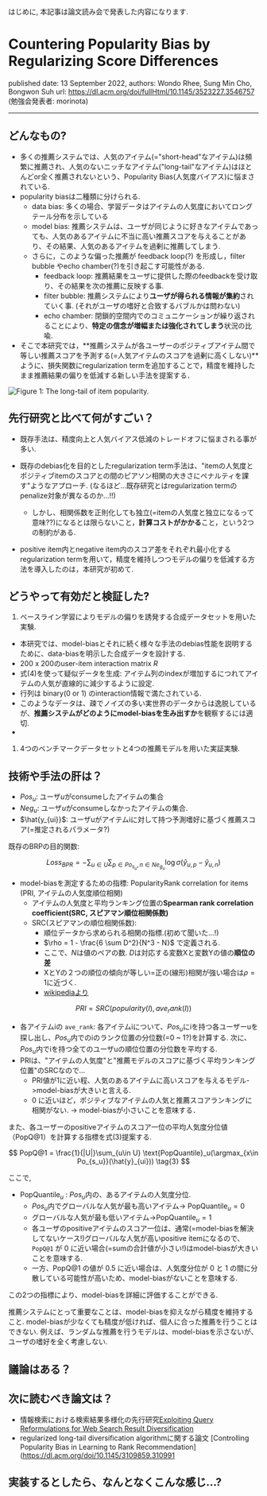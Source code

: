 はじめに, 本記事は論文読み会で発表した内容になります.

# Countering Popularity Bias by Regularizing Score Differences

published date: 13 September 2022,
authors: Wondo Rhee, Sung Min Cho, Bongwon Suh
url: https://dl.acm.org/doi/fullHtml/10.1145/3523227.3546757
(勉強会発表者: morinota)

---

## どんなもの?

- 多くの推薦システムでは、人気のアイテム(="short-head"なアイテム)は頻繁に推薦され、人気のないニッチなアイテム("long-tail"なアイテム)はほとんどor全く推薦されないという、Popularity Bias(人気度バイアス)に悩まされている.
- popularity biasは二種類に分けられる.
  - data bias: 多くの場合、学習データはアイテムの人気度においてロングテール分布を示している
  - model bias: 推薦システムは、ユーザが同じように好きなアイテムであっても、人気のあるアイテムに不当に高い推薦スコアを与えることがあり、その結果、人気のあるアイテムを過剰に推薦してしまう.
  - さらに，このような偏った推薦が feedback loop(?) を形成し，filter bubble やecho chamber(?)を引き起こす可能性がある.
    - feedback loop: 推薦結果をユーザに提供した際のfeedbackを受け取り、その結果を次の推薦に反映する事.
    - filter bubble: 推薦システムにより**ユーザが得られる情報が集約**されていく事. (それがユーザの嗜好と合致するバブルかは問わない)
    - echo chamber: 閉鎖的空間内でのコミュニケーションが繰り返されることにより、**特定の信念が増幅または強化されてしまう**状況の比喩.
- そこで本研究では，**推薦システムが各ユーザーのポジティブアイテム間で等しい推薦スコアを予測する(=人気アイテムのスコアを過剰に高くしない)**ように、損失関数にregularization termを追加することで，精度を維持したまま推薦結果の偏りを低減する新しい手法を提案する．

![Figure 1: The long-tail of item popularity. ](https://d3i71xaburhd42.cloudfront.net/6d77d7467f993780d02f3d8ea563959643d48f89/1-Figure1-1.png)

## 先行研究と比べて何がすごい？

- 既存手法は、精度向上と人気バイアス低減のトレードオフに悩まされる事が多い.

- 既存のdebias化を目的としたregularization term手法は、"itemの人気度とポジティブitemのスコアとの間のピアソン相関の大きさにペナルティを課す"ようなアプローチ. (なるほど...既存研究とはregularization termのpenalize対象が異なるのか...!!)
  - しかし、相関係数を正則化しても独立(=itemの人気度と独立になるって意味??)になるとは限らないこと，**計算コストがかかる**こと，という2つの制約がある.
- positive item内とnegative item内のスコア差をそれぞれ最小化するregularization termを用いて，精度を維持しつつモデルの偏りを低減する方法を導入したのは，本研究が初めて.

## どうやって有効だと検証した?

1. ベースライン学習によりモデルの偏りを誘発する合成データセットを用いた実験.
  - 本研究では、model-biasとそれに続く様々な手法のdebias性能を説明するために、data-biasを明示した合成データを設計する.
  - 200 x 200のuser-item interaction matrix $R$
  - 式(4)を使って疑似データを生成: アイテム列のindexが増加するにつれてアイテムの人気が直線的に減少するように設定.
  - 行列は binary(0 or 1) のinteraction情報で満たされている.
  - このようなデータは、疎でノイズの多い実世界のデータからは逸脱しているが、**推薦システムがどのようにmodel-biasを生み出すか**を観察するには適切.
  - 
1. 4つのベンチマークデータセットと4つの推薦モデルを用いた実証実験.


## 技術や手法の肝は？

- $Pos_{u}$: ユーザ$u$がconsumeしたアイテムの集合
- $Neg_{u}$: ユーザ$u$がconsumeしなかったアイテムの集合.
- $\hat{y_{ui}}$: ユーザuがアイテムiに対して持つ予測嗜好に基づく推薦スコア(=推定されるパラメータ?)

既存のBRPの目的関数:

$$
Loss_{BPR} = - \sum_{u \in U} \sum_{p \in Po_{s_u}, n \in Ne_{g_u}} \log \sigma(\hat{y}_{u,p} - \hat{y}_{u,n})
\tag{1}
$$

- model-biasを測定するための指標: PopularityRank correlation for items (PRI, アイテムの人気度順位相関)
  - アイテムの人気度と平均ランキング位置の**Spearman rank correlation coefficient(SRC, スピアマン順位相関係数)**
  - SRC(スピアマンの順位相関係数):
    - 順位データから求められる相関の指標.(初めて聞いた...!)
    - $\rho = 1 - \frac{6 \sum D^2}{N^3 - N}$ で定義される.
    - ここで、$N$は値のペアの数. $D$は対応する変数Xと変数Yの値の**順位の差**
    - XとYの２つの順位の傾向が等しい=正の(線形)相関が強い場合は$\rho=1$に近づく.
    - [wikipediaより](https://ja.wikipedia.org/wiki/%E3%82%B9%E3%83%94%E3%82%A2%E3%83%9E%E3%83%B3%E3%81%AE%E9%A0%86%E4%BD%8D%E7%9B%B8%E9%96%A2%E4%BF%82%E6%95%B0)

$$
PRI = SRC (popularity(I), ave_rank(I))
\tag{2}
$$

- 各アイテムiの `ave_rank`: 各アイテムiについて、$Pos_{u}$にiを持つ各ユーザーuを探し出し、$Pos_{u}$内でのiのランク位置の分位数(=0 ~ 1?)を計算する. 次に、$Pos_{u}$内でiを持つ全てのユーザuの順位位置の分位数を平均する.
- PRIは、"アイテムの人気度"と"推薦モデルのスコアに基づく平均ランキング位置"のSRCなので...
  - PRI値が1に近い程、人気のあるアイテムに高いスコアを与えるモデル->model-biasが大きいと言える.
  - 0 に近いほど，ポジティブなアイテムの人気と推薦スコアランキングに相関がない. -> model-biasが小さいことを意味する．

また、各ユーザーのpositiveアイテムのスコア一位の平均人気度分位値（PopQ@1）を計算する指標を式(3)提案する.

$$
PopQ@1 = \frac{1}{|U|}\sum_{u\in U} \text{PopQuantile}_u(\argmax_{x\in Po_{s_u}}(\hat{y}_{ui}))
\tag{3}
$$

ここで,

- $\text{PopQuantile}_u$ : $Pos_{u}$内の、あるアイテムの人気度分位.
  - $Pos_{u}$内でグローバルな人気が最も高いアイテム-> $\text{PopQuantile}_u=0$
  - グローバルな人気が最も低いアイテム->$\text{PopQuantile}_u=1$
  - 各ユーザのpositiveアイテムのスコア一位は、通常(=model-biasを解決してないケース!)グローバルな人気が高いpositive itemになるので、` PopQ@1` が 0 に近い場合(=sumの合計値が小さい!)はmodel-biasが大きいことを意味する.
  - 一方、PopQ@1 の値が 0.5 に近い場合は、人気度分位が 0 と 1 の間に分散している可能性が高いため、model-biasがないことを意味する.

この2つの指標により、model-biasを詳細に評価することができる.

推薦システムにとって重要なことは、model-biasを抑えながら精度を維持すること. 
model-biasが少なくても精度が低ければ、個人に合った推薦を行うことはできない.
例えば、ランダムな推薦を行うモデルは、model-biasを示さないが、ユーザの嗜好を全く考慮しない.

## 議論はある？

## 次に読むべき論文は？

- 情報検索における検索結果多様化の先行研究[Exploiting Query Reformulations for Web Search Result Diversification](https://dl.acm.org/doi/pdf/10.1145/1772690.1772780?casa_token=_NkfT8SH_V4AAAAA:mkjn91maD3dGMMF6GbfFSbmOqqa9tfqBDohAO26vAytPbVt0BQidOPWX0tL4EsUkRD00tJ-4CrMWAQ)
- regularized long-tail diversification algorithmに関する論文 [Controlling Popularity Bias in Learning to Rank Recommendation](https://dl.acm.org/doi/10.1145/3109859.310991

## 実装するとしたら、なんとなくこんな感じ...?
